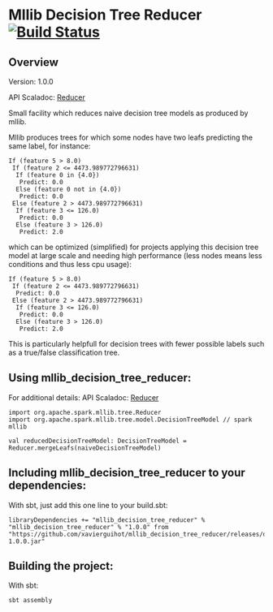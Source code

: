 # Mllib Decision Tree Reducer [![Build Status](https://travis-ci.org/XavierGuihot/mllib_decision_tree_reducer.svg?branch=master)](https://travis-ci.org/XavierGuihot/mllib_decision_tree_reducer)


## Overview


Version: 1.0.0

API Scaladoc: [Reducer](http://xavierguihot.github.io/mllib_decision_tree_reducer/#org.apache.spark.mllib.tree.Reducer)

Small facility which reduces naive decision tree models as produced by mllib.

Mllib produces trees for which some nodes have two leafs predicting the same
label, for instance:

	If (feature 5 > 8.0)
	 If (feature 2 <= 4473.989772796631)
	  If (feature 0 in {4.0})
	   Predict: 0.0
	  Else (feature 0 not in {4.0})
	   Predict: 0.0
	 Else (feature 2 > 4473.989772796631)
	  If (feature 3 <= 126.0)
	   Predict: 0.0
	  Else (feature 3 > 126.0)
	   Predict: 2.0

which can be optimized (simplified) for projects applying this decision tree
model at large scale and needing high performance (less nodes means less
conditions and thus less cpu usage):

	If (feature 5 > 8.0)
	 If (feature 2 <= 4473.989772796631)
	  Predict: 0.0
	 Else (feature 2 > 4473.989772796631)
	  If (feature 3 <= 126.0)
	   Predict: 0.0
	  Else (feature 3 > 126.0)
	   Predict: 2.0

This is particularly helpfull for decision trees with fewer possible labels such
as a true/false classification tree.


## Using mllib_decision_tree_reducer:


For additional details: API Scaladoc: [Reducer](http://xavierguihot.github.io/mllib_decision_tree_reducer/#org.apache.spark.mllib.tree.Reducer)

	import org.apache.spark.mllib.tree.Reducer
	import org.apache.spark.mllib.tree.model.DecisionTreeModel // spark mllib

	val reducedDecisionTreeModel: DecisionTreeModel = Reducer.mergeLeafs(naiveDecisionTreeModel)


## Including mllib_decision_tree_reducer to your dependencies:


With sbt, just add this one line to your build.sbt:

	libraryDependencies += "mllib_decision_tree_reducer" % "mllib_decision_tree_reducer" % "1.0.0" from "https://github.com/xavierguihot/mllib_decision_tree_reducer/releases/download/v1.0.0/mllib_decision_tree_reducer-1.0.0.jar"


## Building the project:


With sbt:

	sbt assembly
